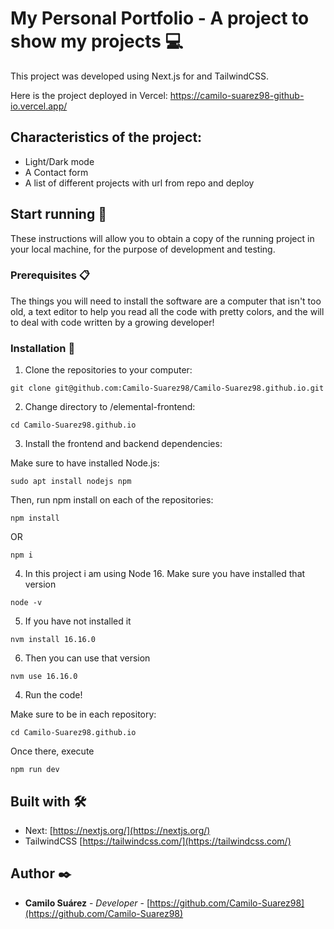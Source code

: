 # My Personal Portfolio - A project to show my projects 💻

This project was developed using Next.js for and TailwindCSS.

Here is the project deployed in Vercel: https://camilo-suarez98-github-io.vercel.app/

## Characteristics of the project:
- Light/Dark mode
- A Contact form
- A list of different projects with url from repo and deploy

## Start running 🚀

These instructions will allow you to obtain a copy of the running project in your local machine, for the purpose of development and testing.

### Prerequisites 📋

The things you will need to install the software are a computer that isn't too old, a text editor to help you read all the code with pretty colors, and the will to deal with code written by a growing developer!

### Installation 🔧

1. Clone the repositories to your computer:
```
git clone git@github.com:Camilo-Suarez98/Camilo-Suarez98.github.io.git

```

2. Change directory to /elemental-frontend:
```
cd Camilo-Suarez98.github.io
```

3. Install the frontend and backend dependencies:

Make sure to have installed Node.js:
```
sudo apt install nodejs npm
```

Then, run npm install on each of the repositories:
```
npm install
```
OR
```
npm i
```

4. In this project i am using Node 16.
Make sure you have installed that version
```
node -v
```

5. If you have not installed it
```
nvm install 16.16.0
```

6. Then you can use that version
```
nvm use 16.16.0
```

4. Run the code!

Make sure to be in each repository:
```
cd Camilo-Suarez98.github.io
```

Once there, execute
```
npm run dev
```

## Built with 🛠️

- Next: [https://nextjs.org/](https://nextjs.org/)
- TailwindCSS [https://tailwindcss.com/](https://tailwindcss.com/)

## Author ✒️

- **Camilo Suárez** - _Developer_ - [https://github.com/Camilo-Suarez98](https://github.com/Camilo-Suarez98)
